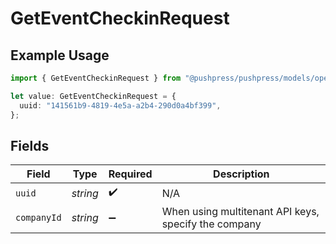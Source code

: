 # GetEventCheckinRequest

## Example Usage

```typescript
import { GetEventCheckinRequest } from "@pushpress/pushpress/models/operations";

let value: GetEventCheckinRequest = {
  uuid: "141561b9-4819-4e5a-a2b4-290d0a4bf399",
};
```

## Fields

| Field                                                | Type                                                 | Required                                             | Description                                          |
| ---------------------------------------------------- | ---------------------------------------------------- | ---------------------------------------------------- | ---------------------------------------------------- |
| `uuid`                                               | *string*                                             | :heavy_check_mark:                                   | N/A                                                  |
| `companyId`                                          | *string*                                             | :heavy_minus_sign:                                   | When using multitenant API keys, specify the company |